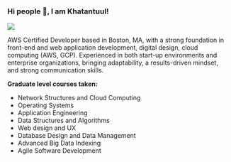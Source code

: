 ### Hi people 👋, I am Khatantuul! 

<!--
**Khatantuul/Khatantuul** is a ✨ _special_ ✨ repository because its `README.md` (this file) appears on your GitHub profile.

Here are some ideas to get you started:

- 🔭 I’m currently working on ...
- 🌱 I’m currently learning ...
- 👯 I’m looking to collaborate on ...
- 🤔 I’m looking for help with ...
- 💬 Ask me about ...
- 📫 How to reach me: ...
- 😄 Pronouns: ...
- ⚡ Fun fact: ...
-->

[<img src="https://img.shields.io/badge/linkedin-%230077B5.svg?&style=for-the-badge&logo=linkedin&logoColor=white" />](https://www.linkedin.com/in/khatnabatbold/)

AWS Certified Developer based in Boston, MA, with a strong foundation in front-end and web application development, digital design, cloud computing (AWS, GCP). Experienced in both start-up environments and enterprise organizations, bringing adaptability, a results-driven mindset, and strong communication skills. 

**Graduate level courses taken:**
- Network Structures and Cloud Computing
- Operating Systems
- Application Engineering
- Data Structures and Algorithms
- Web design and UX
- Database Design and Data Management
- Advanced Big Data Indexing
- Agile Software Development
